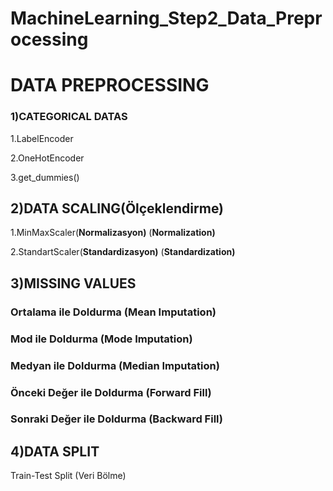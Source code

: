 <h1>MachineLearning_Step2_Data_Preprocessing</h1>


# DATA PREPROCESSING

### 1)CATEGORICAL DATAS

1.LabelEncoder

2.OneHotEncoder

3.get_dummies()

## 2)DATA SCALING(Ölçeklendirme)

1.MinMaxScaler(**Normalizasyon)** (**Normalization)**

2.StandartScaler(**Standardizasyon)** (**Standardization)**

## 3)MISSING VALUES



### **Ortalama ile Doldurma (Mean Imputation)**

### **Mod ile Doldurma (Mode Imputation)**

### **Medyan ile Doldurma (Median Imputation)**

### **Önceki Değer ile Doldurma (Forward Fill)**

### **Sonraki Değer ile Doldurma (Backward Fill)**


## 4)DATA SPLIT
Train-Test Split (Veri Bölme)

